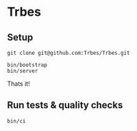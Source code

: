 # Trbes

## Setup

```console
git clone git@github.com:Trbes/Trbes.git

bin/bootstrap
bin/server
```

Thats it!

## Run tests & quality checks
```console
bin/ci
```

